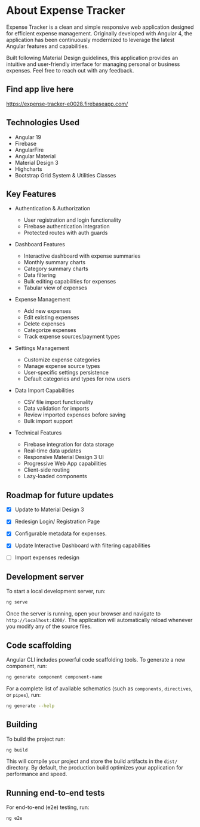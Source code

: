 # About Expense Tracker

Expense Tracker is a clean and simple responsive web application designed for efficient expense management. Originally developed with Angular 4, the application has been continuously modernized to leverage the latest Angular features and capabilities.

Built following Material Design guidelines, this application provides an intuitive and user-friendly interface for managing personal or business expenses. Feel free to reach out with any feedback.

## Find app live here

https://expense-tracker-e0028.firebaseapp.com/

## Technologies Used

* Angular 19
* Firebase
* AngularFire
* Angular Material
* Material Design 3
* Highcharts
* Bootstrap Grid System & Utilities Classes

## Key Features

* Authentication & Authorization
  - User registration and login functionality
  - Firebase authentication integration
  - Protected routes with auth guards
* Dashboard Features
  - Interactive dashboard with expense summaries
  - Monthly summary charts
  - Category summary charts
  - Data filtering
  - Bulk editing capabilities for expenses
  - Tabular view of expenses

* Expense Management
  - Add new expenses
  - Edit existing expenses
  - Delete expenses
  - Categorize expenses
  - Track expense sources/payment types

* Settings Management
  - Customize expense categories
  - Manage expense source types
  - User-specific settings persistence
  - Default categories and types for new users

* Data Import Capabilities
  - CSV file import functionality
  - Data validation for imports
  - Review imported expenses before saving
  - Bulk import support

* Technical Features
  - Firebase integration for data storage
  - Real-time data updates
  - Responsive Material Design 3 UI
  - Progressive Web App capabilities
  - Client-side routing
  - Lazy-loaded components

## Roadmap for future updates

- [x] Update to Material Design 3
- [x] Redesign Login/ Registration Page
- [x] Configurable metadata for expenses.
- [x] Update Interactive Dashboard with filtering capabilities
- [ ] Import expenses redesign


## Development server

To start a local development server, run:

```bash
ng serve
```

Once the server is running, open your browser and navigate to `http://localhost:4200/`. The application will automatically reload whenever you modify any of the source files.

## Code scaffolding

Angular CLI includes powerful code scaffolding tools. To generate a new component, run:

```bash
ng generate component component-name
```

For a complete list of available schematics (such as `components`, `directives`, or `pipes`), run:

```bash
ng generate --help
```

## Building

To build the project run:

```bash
ng build
```

This will compile your project and store the build artifacts in the `dist/` directory. By default, the production build optimizes your application for performance and speed.



## Running end-to-end tests

For end-to-end (e2e) testing, run:

```bash
ng e2e
```



